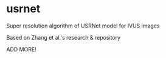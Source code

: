 # usrnet
Super resolution algorithm of USRNet model for IVUS images

Based on Zhang et al.'s research & repository

ADD MORE!